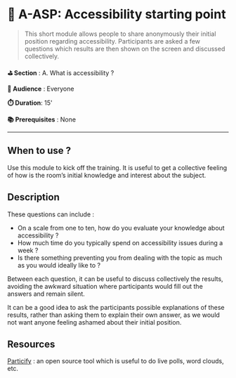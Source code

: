 # 🚀 A-ASP: Accessibility starting point

> This short module allows people to share anonymously their initial position regarding accessibility. Participants are asked a few questions which results are then shown on the screen and discussed collectively.

**⛳️ Section** : A. What is accessibility ?

**👥 Audience** : Everyone

**⏱️ ️Duration**: 15'

**📚 Prerequisites** : None

---

## When to use ?

Use this module to kick off the training. It is useful to get a collective feeling of how is the room’s initial knowledge and interest about the subject.

## Description

These questions can include :

- On a scale from one to ten, how do you evaluate your knowledge about accessibility ?
- How much time do you typically spend on accessibility issues during a week ?
- Is there something preventing you from dealing with the topic as much as you would ideally like to ?

Between each question, it can be useful to discuss collectively the results, avoiding the awkward situation where participants would fill out the answers and remain silent.

It can be a good idea to ask the participants possible explanations of these results, rather than asking them to explain their own answer, as we would not want anyone feeling ashamed about their initial position.

## Resources

[Particify](https://www.particify.de/en/) : an open source tool which is useful to do live polls, word clouds, etc.

